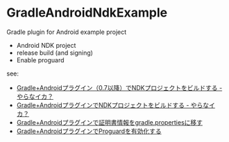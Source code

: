 GradleAndroidNdkExample
=======================

Gradle plugin for Android example project

- Android NDK project
- release build (and signing)
- Enable proguard

see:

- [Gradle+Androidプラグイン（0.7以降）でNDKプロジェクトをビルドする - やらなイカ？](http://nowsprinting.hatenablog.com/entry/2014/06/11/185946)
- [Gradle+AndroidプラグインでNDKプロジェクトをビルドする - やらなイカ？](http://nowsprinting.hatenablog.com/entry/2013/05/22/121520)
- [Gradle+Androidプラグインで証明書情報をgradle.propertiesに移す](http://nowsprinting.hatenablog.com/entry/2013/05/23/085915)
- [Gradle+AndroidプラグインでProguardを有効化する](http://nowsprinting.hatenablog.com/entry/2013/05/23/163339)